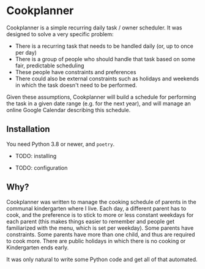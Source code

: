 Cookplanner
===========
Cookplanner is a simple recurring daily task / owner scheduler. It was designed to 
solve a very specific problem:

 - There is a recurring task that needs to be handled daily (or, up to once per day)
 - There is a group of people who should handle that task based on some fair, predictable scheduling
 - These people have constraints and preferences
 - There could also be external constraints such as holidays and weekends in which the task 
   doesn't need to be performed. 

Given these assumptions, Cookplanner will build a schedule for performing the task in a given
date range (e.g. for the next year), and will manage an online Google Calendar describing this schedule.

## Installation
You need Python 3.8 or newer, and `poetry`. 

* TODO: installing

* TODO: configuration

## Why?
Cookplanner was written to manage the cooking schedule of parents in the communal kindergarten where 
I live. Each day, a different parent has to cook, and the preference is to stick to more or less constant
weekdays for each parent (this makes things easier to remember and people get familiarized with the menu, 
which is set per weekday). Some parents have constraints. Some parents have more than one child, and thus
are required to cook more. There are public holidays in which there is no cooking or Kindergarten ends 
early. 

It was only natural to write some Python code and get all of that automated.
